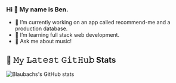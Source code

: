 ### Hi 👋 My name is Ben. 

- 🔭 I’m currently working on an app called recommend-me and a production database.
- 🌱 I’m learning full stack web development.
- 💬 Ask me about music!

## 🔔 𝙼𝚢 𝙻𝚊𝚝𝚎𝚜𝚝 𝙶𝚒𝚝𝙷𝚞𝚋 Stats

![Blaubachs's GitHub stats](https://github-readme-stats.vercel.app/api?username=blaubachs&show_icons=true&theme=radical)

<br />

<!--
**blaubachs/blaubachs** is a ✨ _special_ ✨ repository because its `README.md` (this file) appears on your GitHub profile.

<!--  -->

<!-- [![Ben's GitHub stats](https://github-readme-stats.vercel.app/api?username=blaubachs)](https://github.com/anuraghazra/github-readme-stats) -->
<!-- Here are some ideas to get you started:

- 🔭 I’m currently working on ...
- 🌱 I’m currently learning ...
- 👯 I’m looking to collaborate on ...
- 🤔 I’m looking for help with ...
- 💬 Ask me about ...
- 📫 How to reach me: ...
- 😄 Pronouns: ...
- ⚡ Fun fact: ...
-->
